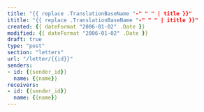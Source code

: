 ```yaml
---
title: "{{ replace .TranslationBaseName "-" " " | title }}"
ititle: "{{ replace .TranslationBaseName "-" " " | ititle }}"
created: {{ dateFormat "2006-01-02" .Date }}
modified: {{ dateFormat "2006-01-02" .Date }}
draft: true
type: "post"
section: "letters"
url: "/letter/{{id}}"
senders:
- id: {{sender_id}}
  name: {{name}}
receivers:
- id: {{sender_id}}
  name: {{name}}
---
```


